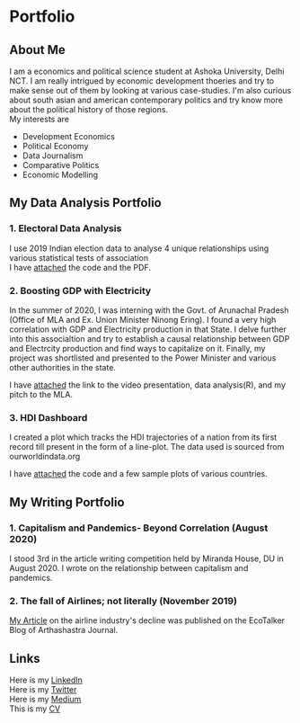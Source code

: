 # Portfolio

## About Me
I am a economics and political science student at Ashoka University, Delhi NCT. I am really intrigued by economic development thoeries and try to make sense out of them by looking at various case-studies. I'm also curious about south asian and american contemporary politics and try know more about the political history of those regions. <br />
My interests are 
- Development Economics
- Political Economy
- Data Journalism
- Comparative Politics
- Economic Modelling

## My Data Analysis Portfolio
### 1. Electoral Data Analysis
I use 2019 Indian election data to analyse 4 unique relationships using various statistical tests of association  <br />
I have [attached](https://drive.google.com/drive/folders/1AeHu7uYzKqDKcEwwY3LiGKzd_68rxpWP?usp=sharing) the code and the PDF.
### 2. Boosting GDP with Electricity
In the summer of 2020, I was interning with the Govt. of Arunachal Pradesh (Office of MLA and Ex. Union Minister Ninong Ering). I found a very high correlation with GDP and Electricity production in that State. I delve further into this associaltion and try to establish a causal relationship between GDP and Electrcity production and find ways to capitalize on it. Finally, my project was shortlisted and presented to the Power Minister and various other authorities in the state.

I have [attached](https://drive.google.com/drive/folders/1lDzN8FNAKdYPwyI_Zvb9jToX0kC63E7G?usp=sharing) the link to the video presentation, data analysis(R), and my pitch to the MLA. 

### 3. HDI Dashboard
I created a plot which tracks the HDI trajectories of a nation from its first record till present in the form of a line-plot. The data used is sourced from ourworldindata.org

I have [attached](https://drive.google.com/drive/folders/1Y57WOsFXxB-gBIN4Q57eYH5Q-HVHnvII?usp=sharing) the code and a few sample plots of various countries.

## My Writing Portfolio
### 1. Capitalism and Pandemics- Beyond Correlation (August 2020)
 I stood 3rd in the article writing competition held by Miranda House, DU in August 2020. I wrote on the relationship between capitalism and pandemics.
### 2. The fall of Airlines; not literally (November 2019)
[My Article](https://ecotalker.wordpress.com/2020/04/19/the-fall-of-airlines-not-literally/) on the airline industry's decline was published on the EcoTalker Blog of Arthashastra Journal. 





## Links

Here is my [LinkedIn][f1] <br />
Here is my [Twitter][f2]   <br />
Here is my [Medium][f3] <br />
This is my [CV](https://drive.google.com/file/d/17Q0Icn2PGEAazRZTe9L0rWzIRwTcvM0f/view?usp=sharing) <br />




















[f1]: https://www.linkedin.com/in/akshar-katariya-15a63b17a/
[f2]: https://twitter.com/AksharKatariya
[f3]: https://medium.com/@Akshar.Katariya

